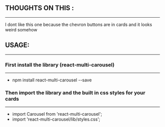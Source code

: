 ## THOUGHTS ON THIS :
---------------------
I dont like this one because the chevron buttons are in cards and it looks weird somehow


 


## USAGE: 
---------


### First install the library (react-multi-carousel)
----------------------------------------------------
- npm install react-multi-carousel --save


### Then import the library and the built in css styles for your cards
---------------------------------------------------------------------

- import Carousel from 'react-multi-carousel';
- import 'react-multi-carousel/lib/styles.css';